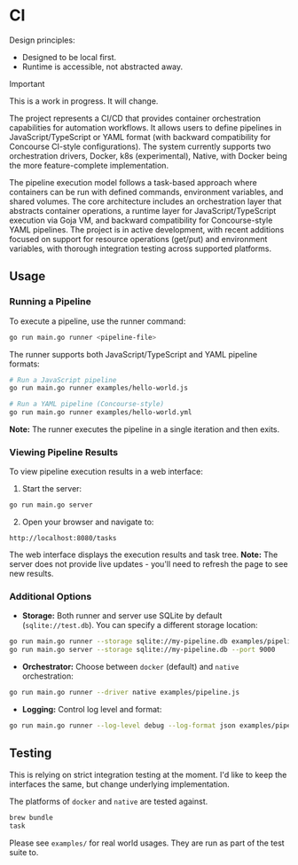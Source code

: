 # CI

Design principles:

- Designed to be local first.
- Runtime is accessible, not abstracted away.

<!-- deno-fmt-ignore-start -->
> [!IMPORTANT]
> This is a work in progress. It will change.
<!-- deno-fmt-ignore-end -->

The project represents a CI/CD that provides container orchestration
capabilities for automation workflows. It allows users to define pipelines in
JavaScript/TypeScript or YAML format (with backward compatibility for Concourse
CI-style configurations). The system currently supports two orchestration
drivers, Docker, k8s (experimental), Native, with Docker being the more
feature-complete implementation.

The pipeline execution model follows a task-based approach where containers can
be run with defined commands, environment variables, and shared volumes. The
core architecture includes an orchestration layer that abstracts container
operations, a runtime layer for JavaScript/TypeScript execution via Goja VM, and
backward compatibility for Concourse-style YAML pipelines. The project is in
active development, with recent additions focused on support for resource
operations (get/put) and environment variables, with thorough integration
testing across supported platforms.

## Usage

### Running a Pipeline

To execute a pipeline, use the runner command:

```bash
go run main.go runner <pipeline-file>
```

The runner supports both JavaScript/TypeScript and YAML pipeline formats:

```bash
# Run a JavaScript pipeline
go run main.go runner examples/hello-world.js

# Run a YAML pipeline (Concourse-style)
go run main.go runner examples/hello-world.yml
```

**Note:** The runner executes the pipeline in a single iteration and then exits.

### Viewing Pipeline Results

To view pipeline execution results in a web interface:

1. Start the server:

```bash
go run main.go server
```

2. Open your browser and navigate to:

```
http://localhost:8080/tasks
```

The web interface displays the execution results and task tree. **Note:** The
server does not provide live updates - you'll need to refresh the page to see
new results.

### Additional Options

- **Storage:** Both runner and server use SQLite by default
  (`sqlite://test.db`). You can specify a different storage location:

```bash
go run main.go runner --storage sqlite://my-pipeline.db examples/pipeline.js
go run main.go server --storage sqlite://my-pipeline.db --port 9000
```

- **Orchestrator:** Choose between `docker` (default) and `native`
  orchestration:

```bash
go run main.go runner --driver native examples/pipeline.js
```

- **Logging:** Control log level and format:

```bash
go run main.go runner --log-level debug --log-format json examples/pipeline.js
```

## Testing

This is relying on strict integration testing at the moment. I'd like to keep
the interfaces the same, but change underlying implementation.

The platforms of `docker` and `native` are tested against.

```bash
brew bundle
task
```

Please see `examples/` for real world usages. They are run as part of the test
suite to.
